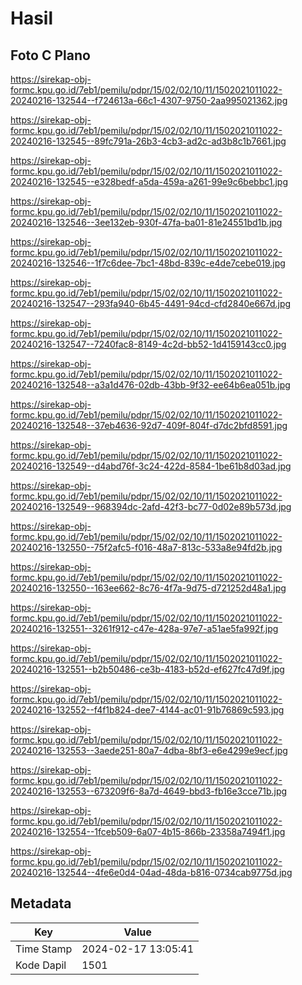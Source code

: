 # Hasil

## Foto C Plano

https://sirekap-obj-formc.kpu.go.id/7eb1/pemilu/pdpr/15/02/02/10/11/1502021011022-20240216-132544--f724613a-66c1-4307-9750-2aa995021362.jpg

https://sirekap-obj-formc.kpu.go.id/7eb1/pemilu/pdpr/15/02/02/10/11/1502021011022-20240216-132545--89fc791a-26b3-4cb3-ad2c-ad3b8c1b7661.jpg

https://sirekap-obj-formc.kpu.go.id/7eb1/pemilu/pdpr/15/02/02/10/11/1502021011022-20240216-132545--e328bedf-a5da-459a-a261-99e9c6bebbc1.jpg

https://sirekap-obj-formc.kpu.go.id/7eb1/pemilu/pdpr/15/02/02/10/11/1502021011022-20240216-132546--3ee132eb-930f-47fa-ba01-81e24551bd1b.jpg

https://sirekap-obj-formc.kpu.go.id/7eb1/pemilu/pdpr/15/02/02/10/11/1502021011022-20240216-132546--1f7c6dee-7bc1-48bd-839c-e4de7cebe019.jpg

https://sirekap-obj-formc.kpu.go.id/7eb1/pemilu/pdpr/15/02/02/10/11/1502021011022-20240216-132547--293fa940-6b45-4491-94cd-cfd2840e667d.jpg

https://sirekap-obj-formc.kpu.go.id/7eb1/pemilu/pdpr/15/02/02/10/11/1502021011022-20240216-132547--7240fac8-8149-4c2d-bb52-1d4159143cc0.jpg

https://sirekap-obj-formc.kpu.go.id/7eb1/pemilu/pdpr/15/02/02/10/11/1502021011022-20240216-132548--a3a1d476-02db-43bb-9f32-ee64b6ea051b.jpg

https://sirekap-obj-formc.kpu.go.id/7eb1/pemilu/pdpr/15/02/02/10/11/1502021011022-20240216-132548--37eb4636-92d7-409f-804f-d7dc2bfd8591.jpg

https://sirekap-obj-formc.kpu.go.id/7eb1/pemilu/pdpr/15/02/02/10/11/1502021011022-20240216-132549--d4abd76f-3c24-422d-8584-1be61b8d03ad.jpg

https://sirekap-obj-formc.kpu.go.id/7eb1/pemilu/pdpr/15/02/02/10/11/1502021011022-20240216-132549--968394dc-2afd-42f3-bc77-0d02e89b573d.jpg

https://sirekap-obj-formc.kpu.go.id/7eb1/pemilu/pdpr/15/02/02/10/11/1502021011022-20240216-132550--75f2afc5-f016-48a7-813c-533a8e94fd2b.jpg

https://sirekap-obj-formc.kpu.go.id/7eb1/pemilu/pdpr/15/02/02/10/11/1502021011022-20240216-132550--163ee662-8c76-4f7a-9d75-d721252d48a1.jpg

https://sirekap-obj-formc.kpu.go.id/7eb1/pemilu/pdpr/15/02/02/10/11/1502021011022-20240216-132551--3261f912-c47e-428a-97e7-a51ae5fa992f.jpg

https://sirekap-obj-formc.kpu.go.id/7eb1/pemilu/pdpr/15/02/02/10/11/1502021011022-20240216-132551--b2b50486-ce3b-4183-b52d-ef627fc47d9f.jpg

https://sirekap-obj-formc.kpu.go.id/7eb1/pemilu/pdpr/15/02/02/10/11/1502021011022-20240216-132552--f4f1b824-dee7-4144-ac01-91b76869c593.jpg

https://sirekap-obj-formc.kpu.go.id/7eb1/pemilu/pdpr/15/02/02/10/11/1502021011022-20240216-132553--3aede251-80a7-4dba-8bf3-e6e4299e9ecf.jpg

https://sirekap-obj-formc.kpu.go.id/7eb1/pemilu/pdpr/15/02/02/10/11/1502021011022-20240216-132553--673209f6-8a7d-4649-bbd3-fb16e3cce71b.jpg

https://sirekap-obj-formc.kpu.go.id/7eb1/pemilu/pdpr/15/02/02/10/11/1502021011022-20240216-132554--1fceb509-6a07-4b15-866b-23358a7494f1.jpg

https://sirekap-obj-formc.kpu.go.id/7eb1/pemilu/pdpr/15/02/02/10/11/1502021011022-20240216-132544--4fe6e0d4-04ad-48da-b816-0734cab9775d.jpg


## Metadata

| Key        | Value               |
| ---------- | ------------------- |
| Time Stamp | 2024-02-17 13:05:41 |
| Kode Dapil | 1501                |



